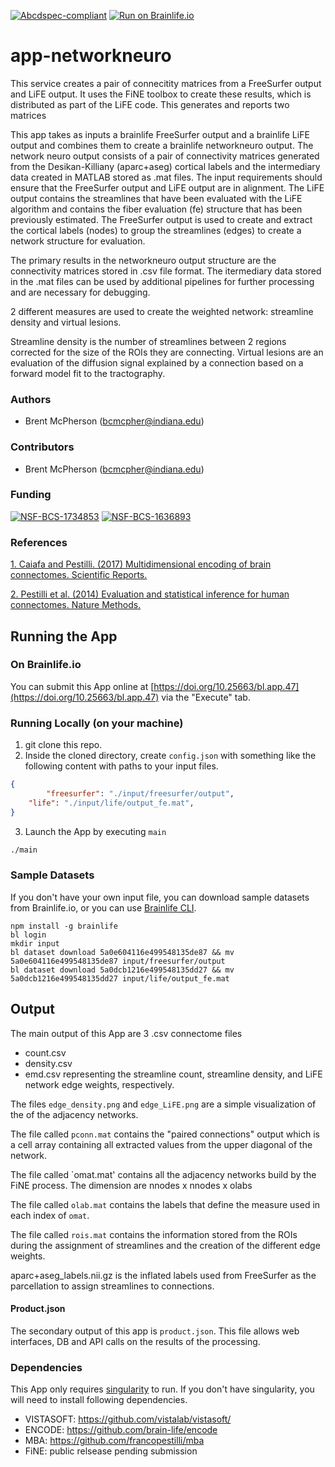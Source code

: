 [![Abcdspec-compliant](https://img.shields.io/badge/ABCD_Spec-v1.1-green.svg)](https://github.com/brain-life/abcd-spec)
[![Run on Brainlife.io](https://img.shields.io/badge/Brainlife-bl.app.v1.0-blue.svg)](https://doi.org/10.25663/bl.app.1)

# app-networkneuro

This service creates a pair of connecitity matrices from a FreeSurfer output and LiFE output. It uses the FiNE toolbox to create these results, which is distributed as part of the LiFE code. This generates and reports two matrices 

This app takes as inputs a brainlife FreeSurfer output and a brainlife LiFE output and combines them to create a brainlife networkneuro output. The network neuro output consists of a pair of connectivity matrices generated from the Desikan-Killiany (aparc+aseg) cortical labels and the intermediary data created in MATLAB stored as .mat files. The input requirements should ensure that the FreeSurfer output and LiFE output are in alignment. The LiFE output contains the streamlines that have been evaluated with the LiFE algorithm and contains the fiber evaluation (fe) structure that has been previously estimated. The FreeSurfer output is used to create and extract the cortical labels (nodes) to group the streamlines (edges) to create a network structure for evaluation.

The primary results in the networkneuro output structure are the connectivity matrices stored in .csv file format. The itermediary data stored in the .mat files can be used by additional pipelines for further processing and are necessary for debugging. 

2 different measures are used to create the weighted network: streamline density and virtual lesions.

Streamline density is the number of streamlines between 2 regions corrected for the size of the ROIs they are connecting.
Virtual lesions are an evaluation of the diffusion signal explained by a connection based on a forward model fit to the tractography.

### Authors
- Brent McPherson (bcmcpher@indiana.edu)

### Contributors
- Brent McPherson (bcmcpher@indiana.edu)

### Funding 
[![NSF-BCS-1734853](https://img.shields.io/badge/NSF_BCS-1734853-blue.svg)](https://nsf.gov/awardsearch/showAward?AWD_ID=1734853)
[![NSF-BCS-1636893](https://img.shields.io/badge/NSF_BCS-1636893-blue.svg)](https://nsf.gov/awardsearch/showAward?AWD_ID=1636893)

### References 
[1. Caiafa and Pestilli. (2017) Multidimensional encoding of brain connectomes. Scientific Reports.](https://www.ncbi.nlm.nih.gov/pubmed/28904382)

[2. Pestilli et al. (2014) Evaluation and statistical inference for human connectomes. Nature Methods.](https://www.ncbi.nlm.nih.gov/pubmed/25194848)

## Running the App 

### On Brainlife.io

You can submit this App online at [https://doi.org/10.25663/bl.app.47](https://doi.org/10.25663/bl.app.47) via the "Execute" tab.

### Running Locally (on your machine)

1. git clone this repo.
2. Inside the cloned directory, create `config.json` with something like the following content with paths to your input files.

```json
{
        "freesurfer": "./input/freesurfer/output",
	"life": "./input/life/output_fe.mat",
}
```

3. Launch the App by executing `main`

```bash
./main
```

### Sample Datasets

If you don't have your own input file, you can download sample datasets from Brainlife.io, or you can use [Brainlife CLI](https://github.com/brain-life/cli).

```
npm install -g brainlife
bl login
mkdir input
bl dataset download 5a0e604116e499548135de87 && mv 5a0e604116e499548135de87 input/freesurfer/output
bl dataset download 5a0dcb1216e499548135dd27 && mv 5a0dcb1216e499548135dd27 input/life/output_fe.mat
```

## Output

The main output of this App are 3 .csv connectome files
- count.csv
- density.csv
- emd.csv
representing the streamline count, streamline density, and LiFE network edge weights, respectively.

The files `edge_density.png` and `edge_LiFE.png` are a simple visualization of the of the adjacency networks.

The file called `pconn.mat` contains the "paired connections" output which is a cell array containing all extracted values from the upper diagonal of the network.

The file called `omat.mat' contains all the adjacency networks build by the FiNE process. The dimension are nnodes x nnodes x olabs

The file called `olab.mat` contains the labels that define the measure used in each index of `omat`.

The file called `rois.mat` contains the information stored from the ROIs during the assignment of streamlines and the creation of the different edge weights.

aparc+aseg_labels.nii.gz is the inflated labels used from FreeSurfer as the parcellation to assign streamlines to connections.


#### Product.json

The secondary output of this app is `product.json`. This file allows web interfaces, DB and API calls on the results of the processing. 

### Dependencies

This App only requires [singularity](https://www.sylabs.io/singularity/) to run. If you don't have singularity, you will need to install following dependencies.  

  - VISTASOFT: https://github.com/vistalab/vistasoft/
  - ENCODE: https://github.com/brain-life/encode
  - MBA: https://github.com/francopestilli/mba
  - FiNE: public relsease pending submission

